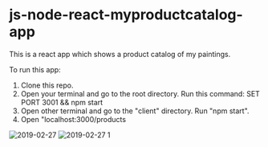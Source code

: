# js-node-react-myproductcatalog-app
This is a react app which shows a product catalog of my paintings.

To run this app:
1. Clone this repo.
2. Open your terminal and go to the root directory. Run this command:
 SET PORT 3001 && npm start
3. Open other terminal and go to the "client" directory. Run "npm start".
4. Open "localhost:3000/products

![2019-02-27](https://user-images.githubusercontent.com/22983605/53488757-e8b29080-3a97-11e9-916b-b55246e59d5a.png)
![2019-02-27 1](https://user-images.githubusercontent.com/22983605/53488761-eea87180-3a97-11e9-8bc5-97588d92768f.png)

